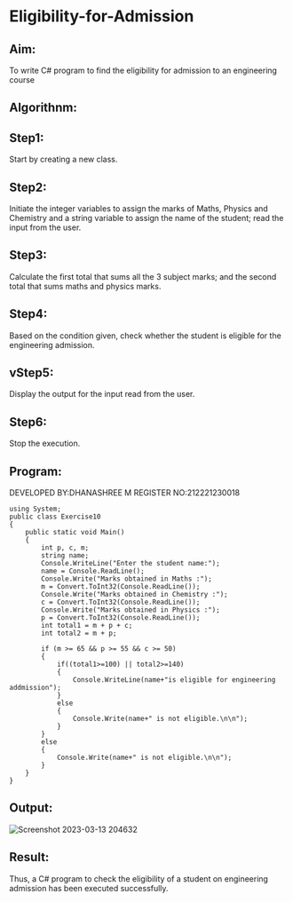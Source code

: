 # Eligibility-for-Admission

## Aim:
To write C# program to find the eligibility for admission to an engineering course

## Algorithnm:

## Step1: 
Start by creating a new class.

## Step2: 
Initiate the integer variables to assign the marks of Maths, Physics and Chemistry and a string variable to assign the name of the student; read the input from the user.

## Step3: 
Calculate the first total that sums all the 3 subject marks; and the second total that sums maths and physics marks.

## Step4: 
Based on the condition given, check whether the student is eligible for the engineering admission.

## vStep5: 
Display the output for the input read from the user.

## Step6: 
Stop the execution.
## Program:
DEVELOPED BY:DHANASHREE M
REGISTER NO:212221230018
```
using System;
public class Exercise10
{
    public static void Main()
    {
        int p, c, m;
        string name;
        Console.WriteLine("Enter the student name:");
        name = Console.ReadLine();
        Console.Write("Marks obtained in Maths :");
        m = Convert.ToInt32(Console.ReadLine());
        Console.Write("Marks obtained in Chemistry :");
        c = Convert.ToInt32(Console.ReadLine());
        Console.Write("Marks obtained in Physics :");
        p = Convert.ToInt32(Console.ReadLine());
        int total1 = m + p + c;
        int total2 = m + p;

        if (m >= 65 && p >= 55 && c >= 50)
        {
            if((total1>=100) || total2>=140)
            {
                Console.WriteLine(name+"is eligible for engineering addmission");
            }
            else
            {
                Console.Write(name+" is not eligible.\n\n");
            }
        }
        else
        {
            Console.Write(name+" is not eligible.\n\n");
        }
    }
}

```


## Output:

![Screenshot 2023-03-13 204632](https://user-images.githubusercontent.com/94165415/228582022-90c7becc-1887-40a5-b04e-04634c45b216.png)


## Result:
Thus, a C# program to check the eligibility of a student on engineering admission has been executed successfully.
